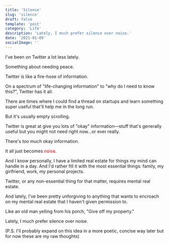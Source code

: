```yaml
---
title: 'Silence'
slug: 'silence'
draft: false
template: 'post'
category: 'Life'
description: 'Lately, I much prefer silence over noise.'
date: '2021-01-09'
socialImage: ''
---
```


I've been on Twitter a lot less lately.

Something about needing peace.

Twitter is like a fire-hose of information.

On a spectrum of "life-changing information" to "why do I need to know this?", Twitter has it all.

There are times where I could find a thread on startups and learn something super useful that'll help me in the long run.

But it's usually empty scrolling.

Twitter is great at give you lots of "okay" information—stuff that's generally useful but you might not need right now...or ever really.

There's _too much_ okay information.

It all just becomes <span style="color:red">noise</span>.

And I know personally, I have a limited real estate for things my mind can handle in a day. And I'd rather fill it with the most essential things: family, my girlfriend, work, my personal projects.

Twitter, or any non-essential thing for that matter, requires mental real estate.

And lately, I've been pretty unforgiving to anything that wants to encroach on my mental real estate that I haven't given permission to.

Like an old man yelling from his porch, "Give off my property."

Lately, I much prefer silence over noise.

(P.S. I'll probably expand on this idea in a more poetic, concise way later but for now these are my raw thoughts)
